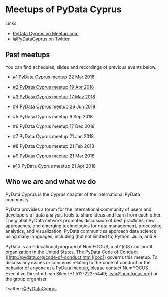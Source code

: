 # Meetups of PyData Cyprus 

Links:
- [PyData Cyprus on Meetup.com][meetup]
- [@PyDataCyprus on Twitter][twitter]

## Past meetups

You can find schedules, slides and recordings of previous events below.
- [#1 PyData Cyprus meetup 22 Mar 2018][meetup:1]

[meetup:1]: ./meetup_2018_03_22

- [#2 PyData Cyprus meetup 19 Apr 2018][meetup:2]

[meetup:2]: ./meetup_2018_04_19

- [#3 PyData Cyprus meetup 17 May 2018][meetup:3]

[meetup:3]: ./meetup_2018_05_17

- [#4 PyData Cyprus meetup 26 Jun 2018][meetup:4]

[meetup:4]: ./meetup_2018_06_21

- #5 PyData Cyprus meetup 9 Sep 2018

- #6 PyData Cyprus meetup 17 Dec 2018

- #7 PyData Cyprus meetup 21 Jan 2018

- #8 PyData Cyprus meetup 21 Feb 2018

- #9 PyData Cyprus meetup 21 Mar 2018

- #10 PyData Cyprus meetup 21 Apr 2018

## Who we are and what we do

PyData Cyprus is the Cyprus chapter of the international PyData community.

PyData provides a forum for the international community of users and developers
of data analysis tools to share ideas and learn from each other. The global
PyData network promotes discussion of best practices, new approaches, and
emerging technologies for data management, processing, analytics, and
visualization. PyData communities approach data science using many languages,
including (but not limited to) Python, Julia, and R.

PyData is an educational program of NumFOCUS, a 501(c)3 non-profit organization
in the United States. The PyData Code of Conduct
([http://pydata.org/code-of-conduct.html][coc]) governs this meetup. To discuss
any issues or concerns relating to the code of conduct or the behavior of
anyone at a PyData meetup, please contact NumFOCUS Executive Director Leah
Silen (+1 512-222-5449; leah@numfocus.org) or the group organiser.

Twitter: [@PyDataCyprus][twitter]

[twitter]: https://twitter.com/PyDataCyprus
[coc]: http://pydata.org/code-of-conduct.html
[meetup]: https://www.meetup.com/PyData-Cyprus/
[youtube]: https://www.youtube.com/channel/UCLx854lMH98BpyVfi-bnQkw

